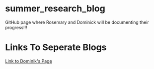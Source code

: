 # summer_research_blog
GitHub page where Rosemary and Dominick will be documenting their progress!!!

# Links To Seperate Blogs
[Link to Dominik's Page](/dominick)
